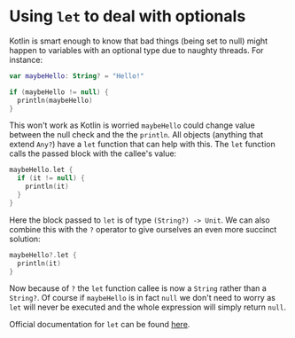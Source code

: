 # Using `let` to deal with optionals

Kotlin is smart enough to know that bad things (being set to null) might happen to variables
with an optional type due to naughty threads. For instance:

```kotlin
var maybeHello: String? = "Hello!"

if (maybeHello != null) {
  println(maybeHello)
}
```

This won't work as Kotlin is worried `maybeHello` could change value between the null check
and the the `println`. All objects (anything that extend `Any?`) have a `let` function 
that can help with this. The `let` function calls the passed block with the callee's value:

```kotlin
maybeHello.let {
  if (it != null) {
    println(it)
  }
}
```

Here the block passed to `let` is of type `(String?) -> Unit`. We can also combine this with
the `?` operator to give ourselves an even more succinct solution:

```kotlin
maybeHello?.let {
  println(it)
}
```

Now because of `?` the `let` function callee is now a `String` rather than a `String?`. Of course if `maybeHello`
is in fact `null` we don't need to worry as `let` will never be executed and the whole expression will simply
return `null`.

Official documentation for `let` can be found [here](https://kotlinlang.org/api/latest/jvm/stdlib/kotlin/let.html).
